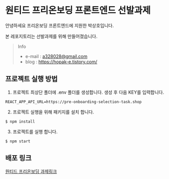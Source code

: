 # 원티드 프리온보딩 프론트엔드 선발과제

안녕하세요 프리온보딩 프론트엔드에 지원한 박상호입니다.

본 레포지토리는 선발과제를 위해 만들어졌습니다.

> Info
> * e-mail : a328028@gmail.com
> * blog : https://hopak-e.tistory.com/


## 프로젝트 실행 방법
1. 프로젝트 최상단 폴더에 .env 폴더를 생성합니다. 생성 후 다음 KEY를 입력합니다.
  ```
  REACT_APP_API_URL=https://pre-onboarding-selection-task.shop
  ```
  
2. 프로젝트 실행을 위해 패키지를 설치 합니다.
  ```
  $ npm install
  ```
  
3. 프로젝트를 실행 합니다.
  ```
  $ npm start
  ```

## 배포 링크

[원티드 프리온보딩 과제링크](https://wanted-pre-onboarding-frontend-ten.vercel.app/)
